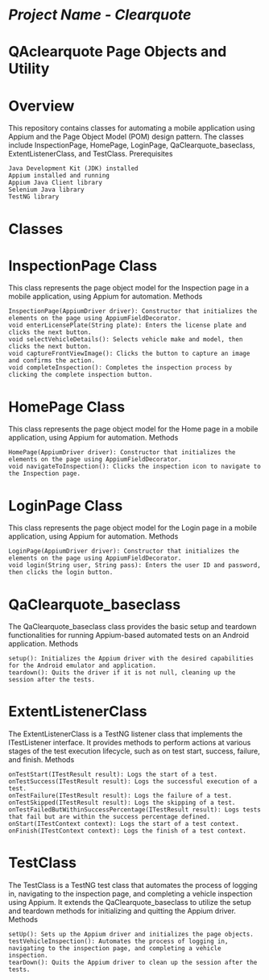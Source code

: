 # *Project Name - Clearquote*


# QAclearquote Page Objects and Utility
# Overview

This repository contains classes for automating a mobile application using Appium and the Page Object Model (POM) design pattern. The classes include InspectionPage, HomePage, LoginPage, QaClearquote_baseclass, ExtentListenerClass, and TestClass.
Prerequisites

    Java Development Kit (JDK) installed
    Appium installed and running
    Appium Java Client library
    Selenium Java library
    TestNG library

# Classes
# InspectionPage Class

This class represents the page object model for the Inspection page in a mobile application, using Appium for automation.
Methods

    InspectionPage(AppiumDriver driver): Constructor that initializes the elements on the page using AppiumFieldDecorator.
    void enterLicensePlate(String plate): Enters the license plate and clicks the next button.
    void selectVehicleDetails(): Selects vehicle make and model, then clicks the next button.
    void captureFrontViewImage(): Clicks the button to capture an image and confirms the action.
    void completeInspection(): Completes the inspection process by clicking the complete inspection button.

# HomePage Class

This class represents the page object model for the Home page in a mobile application, using Appium for automation.
Methods

    HomePage(AppiumDriver driver): Constructor that initializes the elements on the page using AppiumFieldDecorator.
    void navigateToInspection(): Clicks the inspection icon to navigate to the Inspection page.

# LoginPage Class

This class represents the page object model for the Login page in a mobile application, using Appium for automation.
Methods

    LoginPage(AppiumDriver driver): Constructor that initializes the elements on the page using AppiumFieldDecorator.
    void login(String user, String pass): Enters the user ID and password, then clicks the login button.

# QaClearquote_baseclass

The QaClearquote_baseclass class provides the basic setup and teardown functionalities for running Appium-based automated tests on an Android application.
Methods

    setup(): Initializes the Appium driver with the desired capabilities for the Android emulator and application.
    teardown(): Quits the driver if it is not null, cleaning up the session after the tests.

# ExtentListenerClass

The ExtentListenerClass is a TestNG listener class that implements the ITestListener interface. It provides methods to perform actions at various stages of the test execution lifecycle, such as on test start, success, failure, and finish.
Methods

    onTestStart(ITestResult result): Logs the start of a test.
    onTestSuccess(ITestResult result): Logs the successful execution of a test.
    onTestFailure(ITestResult result): Logs the failure of a test.
    onTestSkipped(ITestResult result): Logs the skipping of a test.
    onTestFailedButWithinSuccessPercentage(ITestResult result): Logs tests that fail but are within the success percentage defined.
    onStart(ITestContext context): Logs the start of a test context.
    onFinish(ITestContext context): Logs the finish of a test context.

# TestClass

The TestClass is a TestNG test class that automates the process of logging in, navigating to the inspection page, and completing a vehicle inspection using Appium. It extends the QaClearquote_baseclass to utilize the setup and teardown methods for initializing and quitting the Appium driver.
Methods

    setUp(): Sets up the Appium driver and initializes the page objects.
    testVehicleInspection(): Automates the process of logging in, navigating to the inspection page, and completing a vehicle inspection.
    tearDown(): Quits the Appium driver to clean up the session after the tests.

